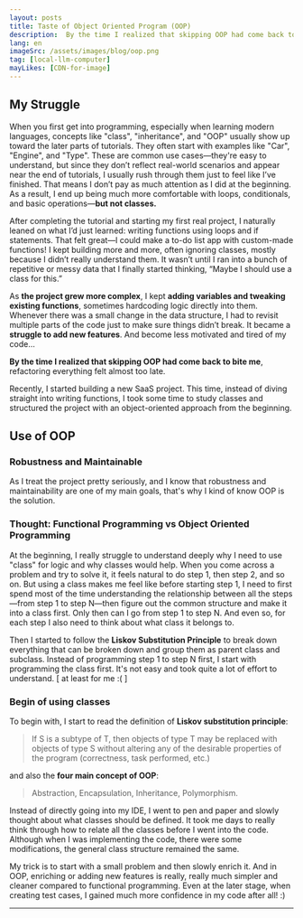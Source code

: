 ```yaml
---
layout: posts
title: Taste of Object Oriented Program (OOP)
description:  By the time I realized that skipping OOP had come back to bite me, refactoring everything felt almost too late.
lang: en
imageSrc: /assets/images/blog/oop.png
tag: [local-llm-computer]
mayLikes: [CDN-for-image]
---
```


## **My Struggle**
When you first get into programming, especially when learning modern languages, concepts like "class", "inheritance", and "OOP" usually show up toward the later parts of tutorials. They often start with examples like "Car", "Engine", and "Type". These are common use cases—they're easy to understand, but since they don’t reflect real-world scenarios and appear near the end of tutorials, I usually rush through them just to feel like I’ve finished. That means I don’t pay as much attention as I did at the beginning. As a result, I end up being much more comfortable with loops, conditionals, and basic operations—**but not classes.**

After completing the tutorial and starting my first real project, I naturally leaned on what I’d just learned: writing functions using loops and if statements. That felt great—I could make a to-do list app with custom-made functions! I kept building more and more, often ignoring classes, mostly because I didn’t really understand them. It wasn’t until I ran into a bunch of repetitive or messy data that I finally started thinking, “Maybe I should use a class for this.”

As **the project grew more complex**, I kept **adding variables and tweaking existing functions**, sometimes hardcoding logic directly into them. Whenever there was a small change in the data structure, I had to revisit multiple parts of the code just to make sure things didn’t break. It became a **struggle to add new features**. And become less motivated and tired of my code... 

**By the time I realized that skipping OOP had come back to bite me**, refactoring everything felt almost too late.

Recently, I started building a new SaaS project. This time, instead of diving straight into writing functions, I took some time to study classes and structured the project with an object-oriented approach from the beginning.


## **Use of OOP**
### Robustness and Maintainable
As I treat the project pretty seriously, and I know that robustness and maintainability are one of my main goals, that's why I kind of know OOP is the solution.

### Thought: Functional Programming vs Object Oriented Programming
At the beginning, I really struggle to understand deeply why I need to use "class" for logic and why classes would help. When you come across a problem and try to solve it, it feels natural to do step 1, then step 2, and so on. But using a class makes me feel like before starting step 1, I need to first spend most of the time understanding the relationship between all the steps—from step 1 to step N—then figure out the common structure and make it into a class first. Only then can I go from step 1 to step N. And even so, for each step I also need to think about what class it belongs to.

Then I started to follow the **Liskov Substitution Principle** to break down everything that can be broken down and group them as parent class and subclass. Instead of programming step 1 to step N first, I start with programming the class first. It's not easy and took quite a lot of effort to understand. [ at least for me :( ]

### Begin of using classes
To begin with, I start to read the definition of **Liskov substitution principle**:
> If S is a subtype of T, then objects of type T may be replaced with objects of type S without altering any of the desirable properties of the program (correctness, task performed, etc.)

and also the **four main concept of OOP**:
> Abstraction, Encapsulation, Inheritance, Polymorphism. 

Instead of directly going into my IDE, I went to pen and paper and slowly thought about what classes should be defined. It took me days to really think through how to relate all the classes before I went into the code. Although when I was implementing the code, there were some modifications, the general class structure remained the same.

My trick is to start with a small problem and then slowly enrich it. And in OOP, enriching or adding new features is really, really much simpler and cleaner compared to functional programming. Even at the later stage, when creating test cases, I gained much more confidence in my code after all! :)



---
